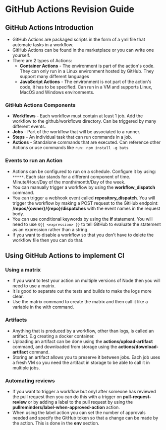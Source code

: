 <!--
## Welcome to GitHub Pages

You can use the [editor on GitHub](https://github.com/TIGHEDEV/GitHub-Actions-Exam/edit/gh-pages/index.md) to maintain and preview the content for your website in Markdown files.

Whenever you commit to this repository, GitHub Pages will run [Jekyll](https://jekyllrb.com/) to rebuild the pages in your site, from the content in your Markdown files.

### Markdown

Markdown is a lightweight and easy-to-use syntax for styling your writing. It includes conventions for

```markdown
Syntax highlighted code block

# Header 1
## Header 2
### Header 3

- Bulleted
- List

1. Numbered
2. List

**Bold** and _Italic_ and `Code` text

[Link](url) and ![Image](src)
```

For more details see [Basic writing and formatting syntax](https://docs.github.com/en/github/writing-on-github/getting-started-with-writing-and-formatting-on-github/basic-writing-and-formatting-syntax).

### Jekyll Themes

Your Pages site will use the layout and styles from the Jekyll theme you have selected in your [repository settings](https://github.com/TIGHEDEV/GitHub-Actions-Exam/settings/pages). The name of this theme is saved in the Jekyll `_config.yml` configuration file.

### Support or Contact

Having trouble with Pages? Check out our [documentation](https://docs.github.com/categories/github-pages-basics/) or [contact support](https://support.github.com/contact) and we’ll help you sort it out.
-->

# GitHub Actions Revision Guide

## GitHub Actions Introduction

- GitHub Actions are packaged scripts in the form of a yml file that automate tasks in a workflow.
- GitHub Actions can be found in the marketplace or you can write one yourself.
- There are 2 types of Actions:
  - **Container Actions** - The environment is part of the action's code. They can only run in a Linux environment hosted by GitHub. They support many different languages
  - **JavaScript Actions** - The environment is not part of the action's code, it has to be specified. Can run in a VM and supports Linux, MacOS and Windows environments.

### GitHub Actions Components

- **Workflows** - Each workflow must contain at least 1 job. Add the workflow to the github/workflows directory. Can be triggered by many different events.
- **Jobs** - Part of the workflow that will be associated to a runner.
- **Steps** - An individual task that can run commands in a job.
- **Actions** - Standalone commands that are executed. Can reference other Actions or use commands like ```run: npm install -g bats```

### Events to run an Action

- Actions can be configured to run on a schedule. Configure it by using: ``` ***** ```. Each star stands for a different component of time. Minute/Hour/Day of the month/month/Day of the week.
- You can manually trigger a workflow by using the **workflow_dispatch** command.
- You can trigger a webhook event called **repository_dispatch**. You will trigger the workflow by making a POST request to the GitHub endpoint: **/repos/{owner}/{repo}/dispatches** with the event names in the request body.
- You can use conditional keywords by using the **if** statement. You will need to use ```${{ <expression> }}``` to tell GitHub to evaluate the statement as an expression rather than a string.
- If you want to disable a workflow so that you don't have to delete the workflow file then you can do that.

## Using GitHub Actions to implement CI

### Using a matrix

- If you want to test your action on multiple versions of Node then you will need to use a matrix. 
- It is good to separate out the tests and builds to make the logs more clear.
- Use the matrix command to create the matrix and then call it like a variable in the with command. 

### Artifacts

- Anything that is produced by a workflow, other than logs, is called an artifact. E.g creating a docker container.
- Uploading an artifact can be done using the **actions/upload-artifact** command, and downloaded from storage using the **actions/download-artifact** comnand.
- Storing an artifact allows you to preserve it between jobs. Each job uses a fresh VM so you need the artifact in storage to be able to call it in multiple jobs.

### Automating reviews

- If you want to trigger a workflow but onyl after someone has reviewed the pull request then you can do this with a trigger on **pull-request-review** or by adding a label to the pull request by using the **pullreminders/label-when-approved-action** action.
- When using the label action you can set the number of approvals needed and specify the GitHub token so that a change can be made by the action. This is done in the **env** section.
